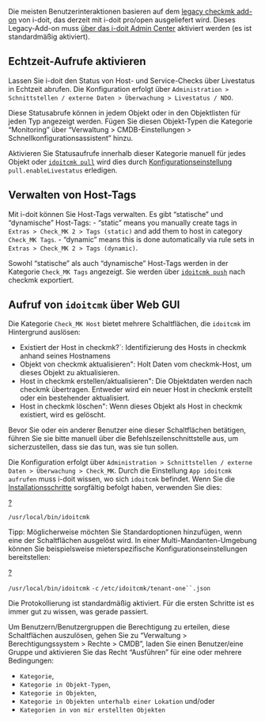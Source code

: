 Die meisten Benutzerinteraktionen basieren auf dem [legacy checkmk add-on](/display/de/Check_MK) von i-doit, das derzeit mit i-doit pro/open ausgeliefert wird. Dieses Legacy-Add-on muss [über das i-doit Admin Center](/display/de/i-doit+pro+Add-ons) aktiviert werden (es ist standardmäßig aktiviert).

Echtzeit-Aufrufe aktivieren
---------------------------

Lassen Sie i-doit den Status von Host- und Service-Checks über Livestatus in Echtzeit abrufen. Die Konfiguration erfolgt über `Administration > Schnittstellen / externe Daten > Überwachung > Livestatus / NDO`.

Diese Statusabrufe können in jedem Objekt oder in den Objektlisten für jeden Typ angezeigt werden. Fügen Sie diesen Objekt-Typen die Kategorie “Monitoring” über “Verwaltung > CMDB-Einstellungen > Schnellkonfigurationsassistent” hinzu.

Aktivieren Sie Statusaufrufe innerhalb dieser Kategorie manuell für jedes Objekt oder [`idoitcmk pull`](https://kb.i-doit.com/display/de/checkmk+2%3A+Bestandsdaten+in+die+CMDB+importieren) wird dies durch [Konfigurationseinstellung](https://kb.i-doit.com/display/de/checkmk+2%3A+Konfiguration) `pull.enableLivestatus` erledigen.

Verwalten von Host-Tags
-----------------------

Mit i-doit können Sie Host-Tags verwalten. Es gibt “statische” und “dynamische” Host-Tags: - “static” means you manually create tags in `Extras > Check_MK 2 > Tags (static)` and add them to host in category `Check_MK Tags`. - “dynamic” means this is done automatically via rule sets in `Extras > Check_MK 2 > Tags (dynamic)`.

Sowohl “statische” als auch “dynamische” Host-Tags werden in der Kategorie `Check_MK Tags` angezeigt. Sie werden über [`idoitcmk push`](https://kb.i-doit.com/display/de/checkmk+2%3A+WATO+Konfiguration+auf+Basis+von+CMDB-Daten+generieren) nach checkmk exportiert.

Aufruf von `idoitcmk` über Web GUI
----------------------------------

Die Kategorie `Check_MK Host` bietet mehrere Schaltflächen, die `idoitcmk` im Hintergrund auslösen:

*   Existiert der Host in checkmk?\`: Identifizierung des Hosts in checkmk anhand seines Hostnamens
*   Objekt von checkmk aktualisieren": Holt Daten vom checkmk-Host, um dieses Objekt zu aktualisieren.
*   Host in checkmk erstellen/aktualisieren": Die Objektdaten werden nach checkmk übertragen. Entweder wird ein neuer Host in checkmk erstellt oder ein bestehender aktualisiert.
*   Host in checkmk löschen": Wenn dieses Objekt als Host in checkmk existiert, wird es gelöscht.

Bevor Sie oder ein anderer Benutzer eine dieser Schaltflächen betätigen, führen Sie sie bitte manuell über die Befehlszeilenschnittstelle aus, um sicherzustellen, dass sie das tun, was sie tun sollen.

Die Konfiguration erfolgt über `Administration > Schnittstellen / externe Daten > Überwachung > Check_MK`. Durch die Einstellung `App idoitcmk aufrufen` muss i-doit wissen, wo sich `idoitcmk` befindet. Wenn Sie die [Installationsschritte](https://kb.i-doit.com/display/de/checkmk+2%3A+Installation) sorgfältig befolgt haben, verwenden Sie dies:

[?](#)

`/usr/local/bin/idoitcmk`

Tipp: Möglicherweise möchten Sie Standardoptionen hinzufügen, wenn eine der Schaltflächen ausgelöst wird. In einer Multi-Mandanten-Umgebung können Sie beispielsweise mieterspezifische Konfigurationseinstellungen bereitstellen:

[?](#)

`/usr/local/bin/idoitcmk` `-c` `/etc/idoitcmk/tenant-one``.json`

Die Protokollierung ist standardmäßig aktiviert. Für die ersten Schritte ist es immer gut zu wissen, was gerade passiert.

Um Benutzern/Benutzergruppen die Berechtigung zu erteilen, diese Schaltflächen auszulösen, gehen Sie zu “Verwaltung > Berechtigungssystem > Rechte > CMDB”, laden Sie einen Benutzer/eine Gruppe und aktivieren Sie das Recht “Ausführen” für eine oder mehrere Bedingungen:

*   `Kategorie`,
*   `Kategorie in Objekt-Typen`,
*   `Kategorie in Objekten`,
*   `Kategorie in Objekten unterhalb einer Lokation` und/oder
*   `Kategorien in von mir erstellten Objekten`